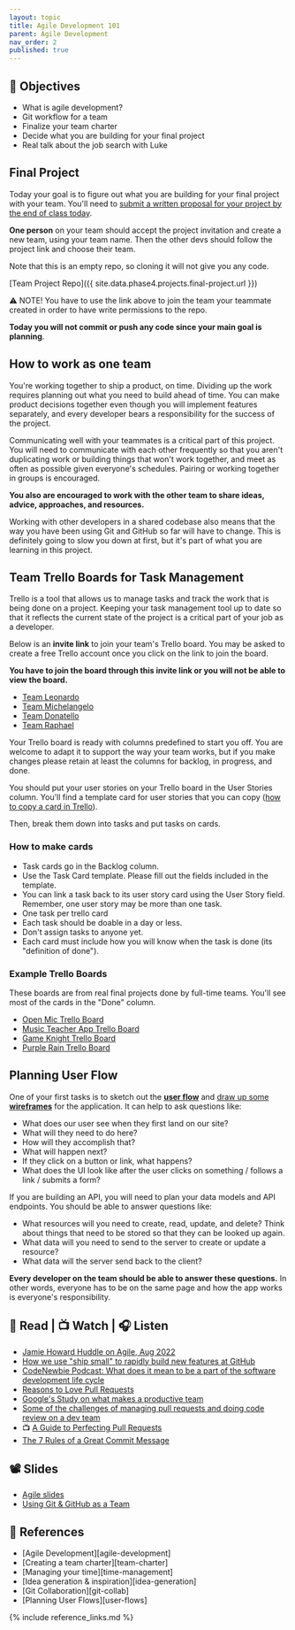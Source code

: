 ```yaml
---
layout: topic
title: Agile Development 101
parent: Agile Development
nav_order: 2
published: true
---
```


## 🎯 Objectives

- What is agile development?
- Git workflow for a team
- Finalize your team charter
- Decide what you are building for your final project
- Real talk about the job search with Luke

## Final Project

Today your goal is to figure out what you are building for your final project with your team. You'll need to [submit a written proposal for your project by the end of class today](https://forms.gle/2qtXxm1spC7cEZkk9).

**One person** on your team should accept the project invitation and create a new team, using your team name. Then the other devs should follow the project link and choose their team.

Note that this is an empty repo, so cloning it will not give you any code.

[Team Project Repo]({{ site.data.phase4.projects.final-project.url }})

⚠️ NOTE! You have to use the link above to join the team your teammate created in order to have write permissions to the repo.

**Today you will not commit or push any code since your main goal is planning**.

## How to work as one team

You're working together to ship a product, on time. Dividing up the work requires planning out what you need to build ahead of time. You can make product decisions together even though you will implement features separately, and every developer bears a responsibility for the success of the project.

Communicating well with your teammates is a critical part of this project. You will need to communicate with each other frequently so that you aren't duplicating work or building things that won't work together, and meet as often as possible given everyone's schedules. Pairing or working together in groups is encouraged.

**You also are encouraged to work with the other team to share ideas, advice, approaches, and resources.**

Working with other developers in a shared codebase also means that the way you have been using Git and GitHub so far will have to change. This is definitely going to slow you down at first, but it's part of what you are learning in this project.

## Team Trello Boards for Task Management

Trello is a tool that allows us to manage tasks and track the work that is being done on a project. Keeping your task management tool up to date so that it reflects the current state of the project is a critical part of your job as a developer.

Below is an **invite link** to join your team's Trello board. You may be asked to create a free Trello account once you click on the link to join the board.

**You have to join the board through this invite link or you will not be able to view the board.**

- [Team Leonardo](https://trello.com/invite/b/4x9Ze9tS/ATTI54787f44ac2e1bdb7e78070f82dc842d568CF0A4/team-leonardo)
- [Team Michelangelo](https://trello.com/invite/b/2asPEaeJ/ATTIc4a1450281e7230a266330181506b6e6FDB789A2/team-michelangelo)
- [Team Donatello](https://trello.com/invite/b/sk3bBpBi/ATTI46c6bb5019a02b23114bb52708a7a6879653B7B6/team-donatello)
- [Team Raphael](https://trello.com/invite/b/L06qujtz/ATTI130fbc4b984c5be58d3f1f32f40c1781249F513E/team-raphael)

Your Trello board is ready with columns predefined to start you off. You are welcome to adapt it to support the way your team works, but if you make changes please retain at least the columns for backlog, in progress, and done.

You should put your user stories on your Trello board in the User Stories column. You'll find a template card for user stories that you can copy ([how to copy a card in Trello](https://support.atlassian.com/trello/docs/copying-cards-lists-or-boards/#Cards)).

Then, break them down into tasks and put tasks on cards.

### How to make cards

- Task cards go in the Backlog column.
- Use the Task Card template. Please fill out the fields included in the template.
- You can link a task back to its user story card using the User Story field. Remember, one user story may be more than one task.
- One task per trello card
- Each task should be doable in a day or less.
- Don't assign tasks to anyone yet.
- Each card must include how you will know when the task is done (its "definition of done").


### Example Trello Boards

These boards are from real final projects done by full-time teams. You'll see most of the cards in the "Done" column.

- [Open Mic Trello Board](https://trello.com/b/k2dLx20M/copy-of-open-mic)
- [Music Teacher App Trello Board](https://trello.com/b/tqsOYOAl/copy-of-music-teacher)
- [Game Knight Trello Board](https://trello.com/b/ciWUNSIB/copy-of-game-knight)
- [Purple Rain Trello Board](https://trello.com/b/rjMdG4FA/copy-of-purple-rain-%F0%9F%95%8A%EF%B8%8F)

## Planning User Flow

One of your first tasks is to sketch out the **[user flow](https://signalvnoise.com/posts/1926-a-shorthand-for-designing-ui-flows)** and [draw up some **wireframes**](https://xd.adobe.com/ideas/process/wireframing/wireframe-design-101/) for the application. It can help to ask questions like:

- What does our user see when they first land on our site?
- What will they need to do here?
- How will they accomplish that?
- What will happen next?
- If they click on a button or link, what happens?
- What does the UI look like after the user clicks on something / follows a link / submits a form?

If you are building an API, you will need to plan your data models and API endpoints. You should be able to answer questions like:

- What resources will you need to create, read, update, and delete? Think about things that need to be stored so that they can be looked up again.
- What data will you need to send to the server to create or update a resource?
- What data will the server send back to the client?

**Every developer on the team should be able to answer these questions.** In other words, everyone has to be on the same page and how the app works is everyone's responsibility.

## 📖 Read | 📺 Watch | 🎧 Listen

- [Jamie Howard Huddle on Agile, Aug 2022](https://drive.google.com/file/d/1g4J7ncUspw2qh6D2yW0NsG5tISYZCPfM/view?usp=share_link)
- [How we use "ship small" to rapidly build new features at GitHub](https://dev.to/mscccc/how-we-use-ship-small-to-rapidly-build-new-features-at-github-5cl9)
- [CodeNewbie Podcast: What does it mean to be a part of the software development life cycle](https://www.codenewbie.org/podcast/what-does-it-mean-to-be-a-part-of-the-software-development-life-cycle)
- [Reasons to Love Pull Requests](https://elisabethirgens.github.io/notes/2020/05/pull-requests/)
- [Google's Study on what makes a productive team](https://rework.withgoogle.com/print/guides/5721312655835136/)
- [Some of the challenges of managing pull requests and doing code review on a dev team](https://jessitron.com/2021/03/27/those-pesky-pull-request-reviews/)
- 📺 [A Guide to Perfecting Pull Requests](https://dev.to/karaluton/a-guide-to-perfecting-pull-requests-2b66)
- [The 7 Rules of a Great Commit Message](https://cbea.ms/git-commit/#seven-rules)

## 📽️ Slides

- [Agile slides](https://drive.google.com/file/d/11FdKfcBitBjs7R6Tqkug7oTn9NWdCltQ/view?usp=share_link)
- [Using Git & GitHub as a Team](https://slides.com/amy_nc/git-collaboration)

## 🔖 References

- [Agile Development][agile-development]
- [Creating a team charter][team-charter]
- [Managing your time][time-management]
- [Idea generation & inspiration][idea-generation]
- [Git Collaboration][git-collab]
- [Planning User Flows][user-flows]

{% include reference_links.md %}
